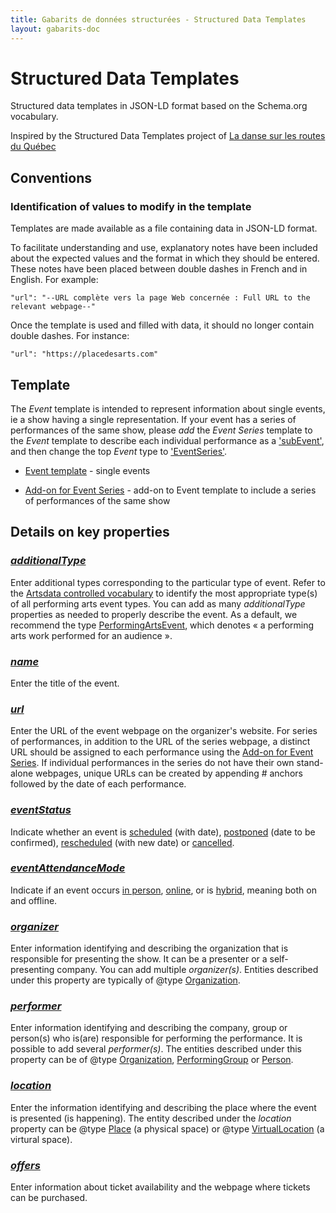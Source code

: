 ```yaml
---
title: Gabarits de données structurées - Structured Data Templates
layout: gabarits-doc
---
```


Structured Data Templates
=====================================

Structured data templates in JSON-LD format based on the Schema.org vocabulary.

Inspired by the Structured Data Templates project of [La danse sur les routes du Québec](https://github.com/a10s-ca/ladsr-ds/blob/main/README.md)

## Conventions

### Identification of values to modify in the template

Templates are made available as a file containing data in JSON-LD format.

To facilitate understanding and use, explanatory notes have been included about the expected values and the format in which they should be entered. These notes have been placed between double dashes in French and in English. For example:

```
"url": "--URL complète vers la page Web concernée : Full URL to the relevant webpage--"
```

Once the template is used and filled with data, it should no longer contain double dashes. For instance:

```
"url": "https://placedesarts.com"
```

## Template

The _Event_ template is intended to represent information about single events, ie a show having a single representation. If your event has a series of performances of the same show, please *add* the _Event Series_ template to the _Event_ template to describe each individual performance as a ['subEvent'](https://schema.org/subEvent), and then change the top _Event_ type to ['EventSeries'](https://schema.org/EventSeries).

- [Event template](https://github.com/culturecreates/artsdata-data-model/blob/master/_gabarits-jsonld/Event/event.jsonld) - single events

- [Add-on for Event Series](https://github.com/culturecreates/artsdata-data-model/blob/master/_gabarits-jsonld/Event/event_series.jsonld) - add-on to Event template to include a series of performances of the same show

## Details on key properties

### [_additionalType_](https://schema.org/additionalType)
Enter additional types corresponding to the particular type of event. Refer to the [Artsdata controlled vocabulary](http://kg.artsdata.ca/resource/ArtsdataEventTypes) to identify the most appropriate type(s) of all performing arts event types. You can add as many _additionalType_ properties as needed to properly describe the event. As a default, we recommend the type [PerformingArtsEvent](http://kg.artsdata.ca/resource/PerformingArtsEvent), which denotes « a performing arts work performed for an audience ».

### [_name_](https://schema.org/name)
Enter the title of the event.

### [_url_](https://schema.org/url)
Enter the URL of the event webpage on the organizer's website. 
For series of performances, in addition to the URL of the series webpage, a distinct URL should be assigned to each performance using the [Add-on for Event Series](https://github.com/culturecreates/artsdata-data-model/blob/master/_gabarits-jsonld/Event/event_series.jsonld). If individual performances in the series do not have their own stand-alone webpages, unique URLs can be created by appending # anchors followed by the date of each performance.

### [_eventStatus_](https://schema.org/eventStatus)
Indicate whether an event is [scheduled](https://schema.org/EventScheduled) (with date), [postponed](https://schema.org/EventPostponed) (date to be confirmed), [rescheduled](https://schema.org/EventRescheduled) (with new date) or [cancelled](https://schema.org/EventCancelled).

### [_eventAttendanceMode_](https://schema.org/eventAttendanceMode)
Indicate if an event occurs [in person](https://schema.org/OfflineEventAttendanceMode), [online](https://schema.org/OnlineEventAttendanceMode), or is [hybrid](https://schema.org/MixedEventAttendanceMode), meaning both on and offline.

### [_organizer_](https://schema.org/organizer)
Enter information identifying and describing the organization that is responsible for presenting the show. It can be a presenter or a self-presenting company. You can add multiple _organizer(s)_. Entities described under this property are typically of @type [Organization](https://schema.org/Organization).

### [_performer_](https://schema.org/performer)
Enter information identifying and describing the company, group or person(s) who is(are) responsible for performing the performance. It is possible to add several _performer(s)_. The entities described under this property can be of @type [Organization](https://schema.org/Organization), [PerformingGroup](https://schema.org/PerformingGroup) or [Person](https://schema.org/Person). 

### [_location_](https://schema.org/location)
Enter the information identifying and describing the place where the event is presented (is happening). The entity described under the _location_ property can be @type [Place](https://schema.org/Place) (a physical space) or @type [VirtualLocation](https://schema.org/VirtualLocation) (a virtural space).

### [_offers_](https://schema.org/offers)
Enter information about ticket availability and the webpage where tickets can be purchased.






